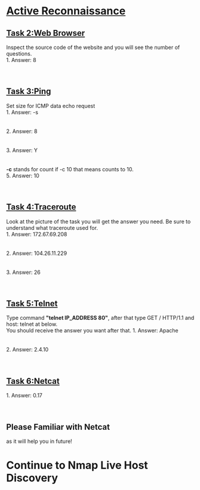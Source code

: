<h1><ins>Active Reconnaissance</ins></h1>
<h2><ins>Task 2:Web Browser</ins></h2>
Inspect the source code of the website and you will see the number of questions.<br>
1. Answer: 8<br><br><br> 

<h2><ins>Task 3:Ping</ins></h2>
Set size for ICMP data echo request<br>
1. Answer: -s<br><br><br>
2. Answer: 8<br><br><br>
3. Answer: Y<br><br><br>
<b>-c</b> stands for count if -c 10 that means counts to 10.<br>
5. Answer: 10<br><br><br>

<h2><ins>Task 4:Traceroute</ins></h2>
Look at the picture of the task you will get the answer you need. Be sure to understand what traceroute used for.<br>
1. Answer: 172.67.69.208<br><br><br>
2. Answer: 104.26.11.229<br><br><br>
3. Answer: 26 <br><br><br>

<h2><ins>Task 5:Telnet</ins></h2>
Type command <b>"telnet IP_ADDRESS 80"</b>, after that type GET / HTTP/1.1 and host: telnet at below. <br>
You should receive the answer you want after that.
1. Answer: Apache <br><br><br>
2. Answer: 2.4.10<br><br><br>

<h2><ins>Task 6:Netcat</ins></h2>
1. Answer: 0.17<br><br><br>


<h2>Please Familiar with Netcat</h2> as it will help you in future!
<h1>Continue to Nmap Live Host Discovery</h1>
